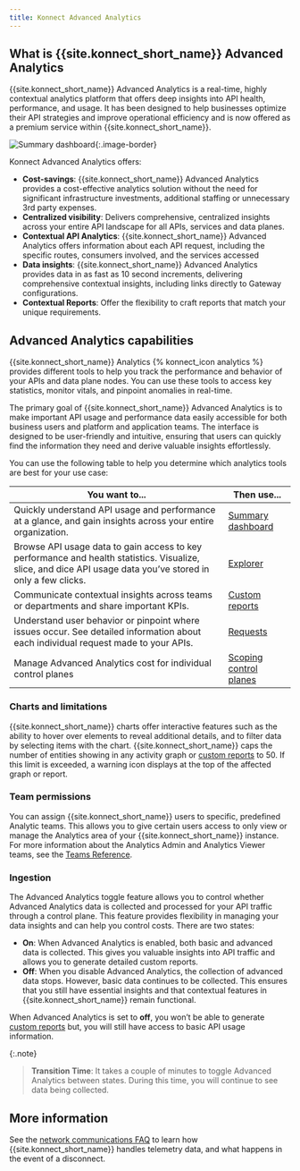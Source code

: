 ```yaml
---
title: Konnect Advanced Analytics
---
```



## What is {{site.konnect_short_name}} Advanced Analytics

{{site.konnect_short_name}} Advanced Analytics is a real-time, highly contextual analytics platform that offers deep insights into API health, performance, and usage. It has been designed to help businesses optimize their API strategies and improve operational efficiency and is now offered as a premium service within {{site.konnect_short_name}}.

![Summary dashboard](/assets/images/products/konnect/analytics/konnect-api-usage-summary.png){:.image-border}

Konnect Advanced Analytics offers:
* **Cost-savings**: {{site.konnect_short_name}} Advanced Analytics provides a cost-effective analytics solution without the need for significant infrastructure investments, additional staffing or unnecessary 3rd party expenses.
* **Centralized visibility**: Delivers comprehensive, centralized insights across your entire API landscape for all APIs, services and data planes.
* **Contextual API Analytics**: {{site.konnect_short_name}} Advanced Analytics offers information about each API request, including the specific routes, consumers involved, and the services accessed
* **Data insights**: {{site.konnect_short_name}} Advanced Analytics provides data in as fast as 10 second increments, delivering comprehensive contextual insights, including links directly to Gateway configurations. 
* **Contextual Reports**: Offer the flexibility to craft reports that match your unique requirements. 



## Advanced Analytics capabilities

{{site.konnect_short_name}} Analytics {% konnect_icon analytics %} provides different tools to help you track the performance and behavior of your APIs and data plane nodes. You can use these tools to access key statistics, monitor vitals, and pinpoint anomalies in real-time.

The primary goal of {{site.konnect_short_name}} Advanced Analytics is to make important API usage and performance data easily accessible for both business users and platform and application teams. The interface is designed to be user-friendly and intuitive, ensuring that users can quickly find the information they need and derive valuable insights effortlessly.

You can use the following table to help you determine which analytics tools are best for your use case:

| You want to... | Then use... |
| -------------- | ----------- |
| Quickly understand API usage and performance at a glance, and gain insights across your entire organization. | [Summary dashboard](/konnect/analytics/dashboard/) |
| Browse API usage data to gain access to key performance and health statistics. Visualize, slice, and dice API usage data you’ve stored in only a few clicks. | [Explorer](/konnect/analytics/explorer/) |
| Communicate contextual insights across teams or departments and share important KPIs. | [Custom reports](/konnect/analytics/custom-reports/) |
| Understand user behavior or pinpoint where issues occur. See detailed information about each individual request made to your APIs. | [Requests](/konnect/analytics/api-requests/)  |
| Manage Advanced Analytics cost for individual control planes| [Scoping control planes](/konnect/analytics/#ingestion) |

### Charts and limitations

{{site.konnect_short_name}} charts offer interactive features such as the ability to hover over elements to reveal additional details, and to filter data by selecting items with the chart. {{site.konnect_short_name}} caps the number of entities showing in any activity graph or [custom reports](/konnect/analytics/use-cases/) to 50. If this limit is exceeded, a warning icon displays at the top of the affected graph or report.

### Team permissions

You can assign {{site.konnect_short_name}} users to specific, predefined Analytic teams. This allows you to give certain users access to only view or manage the Analytics area of your {{site.konnect_short_name}} instance. For more information about the Analytics Admin and Analytics Viewer teams, see the [Teams Reference](/konnect/org-management/teams-and-roles/teams-reference/).


### Ingestion

The Advanced Analytics toggle feature allows you to control whether Advanced Analytics data is collected and processed for your API traffic through a control plane.
This feature provides flexibility in managing your data insights and can help you control costs. There are two states: 

* **On**: When Advanced Analytics is enabled, both basic and advanced data is collected. This gives you valuable insights into API traffic and allows you to generate detailed custom reports.
* **Off**: When you disable Advanced Analytics, the collection of advanced data stops. However, basic data continues to be collected. This ensures that you still have essential insights and that contextual features in {{site.konnect_short_name}} remain functional.

When Advanced Analytics is set to **off**, you won’t be able to generate [custom reports](/konnect/analytics/use-cases/) but, you will still have access to basic API usage information. 

{:.note}
> **Transition Time**: It takes a couple of minutes to toggle Advanced Analytics between states. During this time, you will continue to see data being collected.

## More information

See the [network communications FAQ](/konnect/network-resiliency/) to learn how {{site.konnect_short_name}} handles telemetry data, and what happens in the event of a disconnect.
